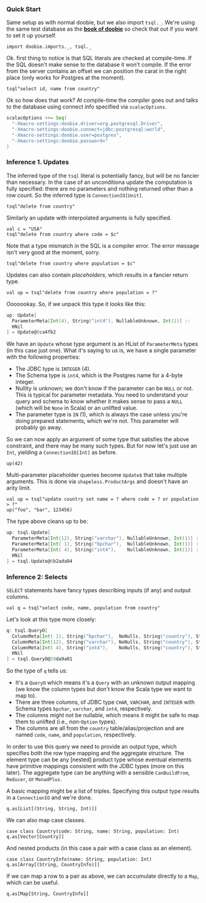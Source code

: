 
### Quick Start

Same setup as with normal doobie, but we also import `tsql._`. We're using the same test database as the [**book of doobie**](http://tpolecat.github.io/doobie-0.2.3/00-index.html) so check that out if you want to set it up yourself.

```tut:silent
import doobie.imports._, tsql._
```

Ok. first thing to notice is that SQL literals are checked at compile-time. If the SQL doesn't make sense to the database it won't compile. If the error from the server contains an offset we can position the carat in the right place (only works for Postgres at the moment).

```tut:fail
tsql"select id, name from country"
```

Ok so how does that work? At compile-time the compiler goes out and talks to the database using connect info specified via `scalacOptions`.

```scala
scalacOptions ++= Seq(
  "-Xmacro-settings:doobie.driver=org.postgresql.Driver",
  "-Xmacro-settings:doobie.connect=jdbc:postgresql:world",
  "-Xmacro-settings:doobie.user=postgres",
  "-Xmacro-settings:doobie.password="
)
```

### Inference 1. Updates

The inferred type of the `tsql` literal is potentially fancy, but will be no fancier than necessary. In the case of an unconditiona update the computation is fully specified: there are no parameters and nothing returned other than a row count. So the inferred type is `ConnectionIO[Unit]`.

```tut
tsql"delete from country"
```

Similarly an update with interpolated arguments is fully specified.

```tut
val c = "USA"
tsql"delete from country where code = $c"
```

Note that a type mismatch in the SQL is a compiler error. The error message isn't very good at the moment, sorry.

```tut:fail
tsql"delete from country where population = $c"
```

Updates can also contain *placeholders*, which results in a fancier return type.

```tut
val up = tsql"delete from country where population = ?"
```

Ooooookay. So, if we unpack this type it looks like this:

```scala
up: Update[
  ParameterMeta[Int(4), String("int4"), NullableUnknown, Int(1)] ::
  HNil
] = Update@8ca4fb2
```

We have an `Update` whose type argument is an HList of `ParameterMeta` types (in this case just one). What it's saying to us is, we have a single parameter with the following properties:

- The JDBC type is `INTEGER` (4).
- The Schema type is `int4`, which is the Postgres name for a 4-byte integer.
- Nullity is unknown; we don't know if the parameter can be `NULL` or not. This is typical for parameter metadata. You need to understand your query and schema to know whether it makes sense to pass a `NULL` (which will be `None` in Scala) or an unlifted value.
- The parameter type is `IN` (1), which is always the case unless you're doing prepared statements, which we're not. This parameter will probably go away.

So we can now apply an argument of some type that satisfies the above constraint, and there may be many such types. But for now let's just use an `Int`, yielding a `ConnectionIO[Int]` as before.

```tut
up(42)
```

Multi-parameter placeholder queries become `Update`s that take multiple arguments. This is done via `shapeless.ProductArgs` and doesn't have an arity limit.

```tut
val up = tsql"update country set name = ? where code = ? or population > ?"
up("foo", "bar", 123456)
```

The type above cleans up to be:

```scala
up: tsql.Update[
  ParameterMeta[Int(12), String("varchar"), NullableUnknown, Int(1)] ::
  ParameterMeta[Int( 1), String("bpchar"),  NullableUnknown, Int(1)] ::
  ParameterMeta[Int( 4), String("int4"),    NullableUnknown, Int(1)] ::
  HNil
] = tsql.Update@6b2ada94
```

### Inference 2: Selects

`SELECT` statements have fancy types describing inputs (if any) and output columns.

```tut
val q = tsql"select code, name, population from country"
```

Let's look at this type more closely:

```scala
q: tsql.QueryO[
  ColumnMeta[Int( 1), String("bpchar"),  NoNulls, String("country"), String("code")      ] ::
  ColumnMeta[Int(12), String("varchar"), NoNulls, String("country"), String("name")      ] ::
  ColumnMeta[Int( 4), String("int4"),    NoNulls, String("country"), String("population")] ::
  HNil
] = tsql.QueryO@29da9a01
```

So the type of `q` tells us:

- It's a `QueryO` which means it's a `Query` with an unknown `O`utput mapping (we know the column types but don't know the Scala type we want to map to).
- There are three columns, of JDBC type `CHAR`, `VARCHAR`, and `INTEGER` with Schema types `bpchar`, `varchar`, and `int4`, respectively.
- The columns might not be nullable, which means it might be safe to map them to unlifted (i.e., non-`Option` types).
- The columns are all from the `country` table/alias/projection and are named `code`, `name`, and `population`, respectively.

In order to use this query we need to provide an output type, which specifies both the row type mapping and the aggregate structure. The element type can be any [nested] product type whose eventual elements have primitive mappings consistent with the JDBC types (more on this later). The aggregate type can be anything with a sensible `CanBuildFrom`, `Reducer`, or `MonadPlus`.

A basic mapping might be a list of triples. Specifying this output type results in a `ConnectionIO` and we're done.

```tut
q.as[List[(String, String, Int)]]
```

We can also map case classes.

```tut
case class Country(code: String, name: String, population: Int)
q.as[Vector[Country]]
```

And nested products (in this case a pair with a case class as an element).

```tut
case class CountryInfo(name: String, population: Int)
q.as[Array[(String, CountryInfo)]]
```

If we can map a row to a pair as above, we can accumulate directly to a `Map`, which can be useful.

```tut
q.as[Map[String, CountryInfo]]
```
